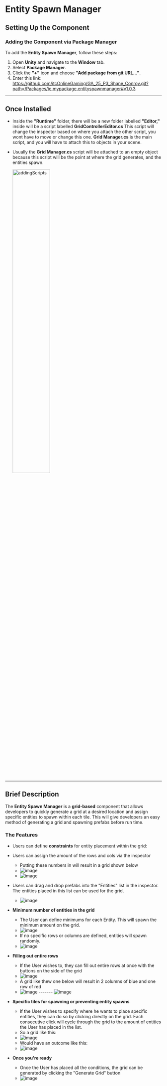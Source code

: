 # **Entity Spawn Manager**  

## **Setting Up the Component**  
### Adding the Component via Package Manager
To add the **Entity Spawn Manager**, follow these steps:  
1. Open **Unity** and navigate to the **Window** tab.  
2. Select **Package Manager**.  
3. Click the **"+"** icon and choose **"Add package from git URL..."**.  
4. Enter this link: https://github.com/itcOnlineGaming/GA_25_P3_Shane_Conroy.git?path=/Packages/ie.mypackage.entityspawnmanager#v1.0.3
---  
## Once Installed
- Inside the **"Runtime"** folder, there will be a new folder labelled **"Editor,"** inside will be a script labelled **GridControllerEditor.cs** This script will change the inspector based on where you attach the other script, you wont have to move or
  change this one. **Grid Manager.cs** is the main script, and you will have to attach this to objects in your scene.
- Usually the **Grid Manager.cs** script will be attached to an empty object because this script will be the point at where the grid generates, and the entities spawn.
  
   <img src="https://github.com/user-attachments/assets/6009ab19-3edc-4592-a220-a9311330298f" width="50%" alt="addingScripts">


---
## **Brief Description**  
The **Entity Spawn Manager** is a **grid-based** component that allows developers to quickly generate a grid at a desired location and assign specific entities to spawn within each tile. This will give developers an easy method of generating a grid and spawning prefabs before run time.

### **The Features**  
- Users can define **constraints** for entity placement within the grid:
 
- Users can assign the amount of the rows and cols via the inspector
  - Putting these numbers in will result in a grid shown below
  - ![image](https://github.com/user-attachments/assets/e55300fa-85eb-4a62-a46b-ae32013a1627)
  - ![image](https://github.com/user-attachments/assets/12c6287b-2a2b-42c3-994d-d6ab9804e201)

- Users can drag and drop prefabs into the "Entities" list in the inspector. The entities placed in this list can be used for the grid.
  - ![image](https://github.com/user-attachments/assets/defbc259-ecb3-4c58-b73d-73bacb2cd759)


- **Minimum number of entities in the grid**
  - The User can define minimums for each Entity. This will spawn the minimum amount on the grid.
  - ![image](https://github.com/user-attachments/assets/bf5f56fb-e974-4333-a863-de8bbdedf895)
  - If no specific rows or columns are defined, entities will spawn randomly.
  - ![image](https://github.com/user-attachments/assets/d077d6db-98c8-4af9-96ed-27f32f2e5c8e)


- **Filling out entire rows**
  -  If the User wishes to, they can fill out entire rows at once with the buttons on the side of the grid
  -  ![image](https://github.com/user-attachments/assets/ee90a67b-0283-4fad-9e6a-82ad5537026a)
  -  A grid like thew one below will result in 2 columns of blue and one row of red
  -  ![image](https://github.com/user-attachments/assets/38a6b7a1-3989-4dd6-9580-af4d00116c22) ------- ![image](https://github.com/user-attachments/assets/7c78aded-2e6b-4f2b-aee7-4f396063503c)




- **Specific tiles for spawning or preventing entity spawns**  
  - If the User wishes to specify where he wants to place specific entities, they can do so by clicking directly on the grid. Each consecutive click will cycle through the grid to the amount of entities the User has placed in the list.
  - So a grid like this:
  - ![image](https://github.com/user-attachments/assets/e51106db-217e-4877-b5be-78b327fdf0c9)
  - Would have an outcome like this:
  - ![image](https://github.com/user-attachments/assets/d3758f29-0680-40b0-8410-c3b0d52a18ec)

- **Once you're ready**
  - Once the User has placed all the conditions, the grid can be generated by clicking the "Generate Grid" button
  - ![image](https://github.com/user-attachments/assets/b405de9c-7260-4adf-af8c-c6278e45d07f)




